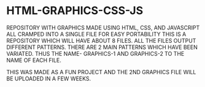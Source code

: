 # HTML-GRAPHICS-CSS-JS
REPOSITORY WITH GRAPHICS MADE USING HTML, CSS, AND JAVASCRIPT ALL CRAMPED INTO A SINGLE FILE FOR EASY PORTABILITY
THIS IS A REPOSITORY WHICH WILL HAVE ABOUT 8 FILES. ALL THE FILES OUTPUT DIFFERENT PATTERNS. THERE ARE 2 MAIN PATTERNS WHICH HAVE BEEN VARIATED. THUS THE NAME- GRAPHICS-1 AND GRAPHICS-2 TO THE NAME OF EACH FILE. 

THIS WAS MADE AS A FUN PROJECT AND THE 2ND GRAPHICS FILE WILL BE UPLOADED IN A FEW WEEKS. 
